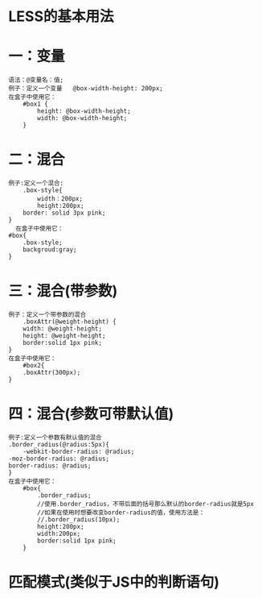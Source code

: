 # LESS的基本用法
# 一：变量
	语法：@变量名：值;
	例子：定义一个变量   @box-width-height: 200px;
	在盒子中使用它：
		#box1 {
			height: @box-width-height;
			width: @box-width-height;
		}

# 二：混合
	例子:定义一个混合:
		.box-style{
			width：200px;
			height:200px;
    	border: solid 3px pink;
    }
      在盒子中使用它：
    #box{
    	.box-style;
    	backgroud:gray;
    }

# 三：混合(带参数)
	例子：定义一个带参数的混合
		.boxAttr(@weight-height) {
    	width: @weight-height;
    	height: @weight-height;
    	border:solid 1px pink;
    }
	在盒子中使用它：
		#box2{
    	.boxAttr(300px);
    }
    
# 四：混合(参数可带默认值)
	例子:定义一个参数有默认值的混合
	.border_radius(@radius:5px){
		-webkit-border-radius: @radius;
    -moz-border-radius: @radius;
    border-radius: @radius;
	}
	在盒子中使用它：
		#box{
			.border_radius;
			//使用.border_radius，不带后面的括号那么默认的border-radius就是5px
			//如果在使用时想要改变border-radius的值，使用方法是：
			//.border_radius(10px);
			height:200px;
			width:200px;
			border:solid 1px pink;
		}
# 匹配模式(类似于JS中的判断语句)
	

